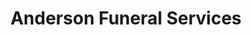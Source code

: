 ---
title: "Anderson Funeral Services"
url: /trenton/anderson-funeral-services/
shop: Bestattungen
---
